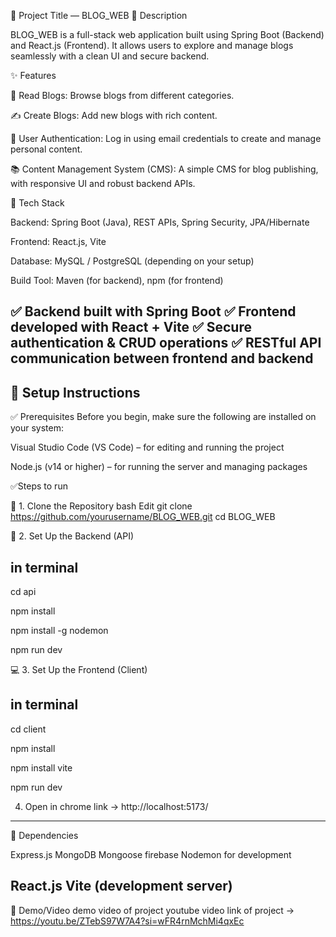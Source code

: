 📝 Project Title — BLOG_WEB
📌 Description

BLOG_WEB is a full-stack web application built using Spring Boot (Backend) and React.js (Frontend).
It allows users to explore and manage blogs seamlessly with a clean UI and secure backend.

✨ Features

📰 Read Blogs: Browse blogs from different categories.

✍️ Create Blogs: Add new blogs with rich content.

🔐 User Authentication: Log in using email credentials to create and manage personal content.

📚 Content Management System (CMS): A simple CMS for blog publishing, with responsive UI and robust backend APIs.

🧱 Tech Stack

Backend: Spring Boot (Java), REST APIs, Spring Security, JPA/Hibernate

Frontend: React.js, Vite

Database: MySQL / PostgreSQL (depending on your setup)

Build Tool: Maven (for backend), npm (for frontend)

✅ Backend built with Spring Boot
✅ Frontend developed with React + Vite
✅ Secure authentication & CRUD operations
✅ RESTful API communication between frontend and backend
---------------------------------------------------------------------------------------------------------------------------------

## 🚀 Setup Instructions

✅ Prerequisites
Before you begin, make sure the following are installed on your system:

Visual Studio Code (VS Code) – for editing and running the project

Node.js (v14 or higher) – for running the server and managing packages

✅Steps to run 

📁 1. Clone the Repository
bash
Edit
git clone https://github.com/yourusername/BLOG_WEB.git
cd BLOG_WEB

🔧 2. Set Up the Backend (API)
## in terminal
cd api

npm install
  <!-- Install nodemon globally (if not already installed): -->
npm install -g nodemon         

npm run dev 

💻 3. Set Up the Frontend (Client)
## in terminal
cd client

npm install
<!-- If you haven't already created the project with Vite, use: -->
npm install vite
<!-- To start the frontend (Vite development server): -->
npm run dev

4. Open in chrome 
   link ->  http://localhost:5173/

---------------------------------------------------------------------------------------------------------------------------------


🧩 Dependencies
<!-- Backend: -->
Express.js
MongoDB
Mongoose
firebase
Nodemon for development

<!-- Frontend: -->
React.js
Vite (development server)
---------------------------------------------------------------------------------------------------------------------------------

📸 Demo/Video
demo video of project 
youtube video link of project -> https://youtu.be/ZTebS97W7A4?si=wFR4rnMchMi4qxEc

